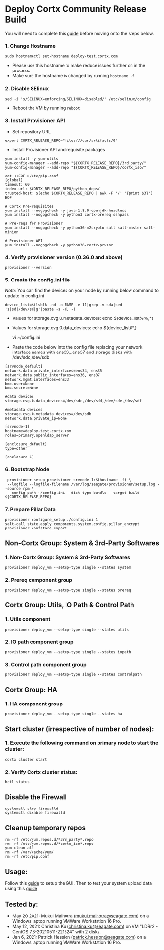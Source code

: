 # Deploy Cortx Community Release Build

You will need to complete this [guide](https://github.com/Seagate/cortx/blob/main/doc/Release_Build_Creation.rst) before moving onto the steps below.

### 1.  Change Hostname
   ```
   sudo hostnamectl set-hostname deploy-test.cortx.com
   ```
   - Please use this hostname to make reduce issues further on in the process.
   - Make sure the hostname is changed by running `hostname -f`
  
### 2. Disable SElinux

```
sed -i 's/SELINUX=enforcing/SELINUX=disabled/' /etc/selinux/config
```
- Reboot the VM  by running `reboot` 

### 3. Install Provisioner API
   
   - Set repository URL
   ```
   export CORTX_RELEASE_REPO="file:///var/artifacts/0"
   ```   
   - Install Provisioner API and requisite packages
   ```
   yum install -y yum-utils
   yum-config-manager --add-repo "${CORTX_RELEASE_REPO}/3rd_party/"
   yum-config-manager --add-repo "${CORTX_RELEASE_REPO}/cortx_iso/"

   cat <<EOF >/etc/pip.conf
   [global]
   timeout: 60
   index-url: $CORTX_RELEASE_REPO/python_deps/
   trusted-host: $(echo $CORTX_RELEASE_REPO | awk -F '/' '{print $3}')
   EOF

   # Cortx Pre-requisites
   yum install --nogpgcheck -y java-1.8.0-openjdk-headless
   yum install --nogpgcheck -y python3 cortx-prereq sshpass
   
   # Pre-reqs for Provisioner
   yum install --nogpgcheck -y python36-m2crypto salt salt-master salt-minion
   
   # Provisioner API
   yum install --nogpgcheck -y python36-cortx-prvsnr
   ```
### 4. Verify provisioner version (0.36.0 and above)
    provisioner --version
   
### 5. Create the config.ini file

*Note:* You can find the devices on your node by running below command to update in config.ini
    
    device_list=$(lsblk -nd -o NAME -e 11|grep -v sda|sed 's|sd|/dev/sd|g'|paste -s -d, -)

  - Values for storage.cvg.0.metadata_devices:
    echo ${device_list%%,*}

  - Values for storage.cvg.0.data_devices:
    echo ${device_list#*,}
    
    
    vi ~/config.ini
    
   - Paste the code below into the config file replacing your network interface names with ens33,..ens37 and storage disks with /dev/sdc,/dev/sdb
   ```
   [srvnode_default]
   network.data.private_interfaces=ens34, ens35
   network.data.public_interfaces=ens36, ens37
   network.mgmt.interfaces=ens33
   bmc.user=None
   bmc.secret=None
   
   #data devices
   storage.cvg.0.data_devices=/dev/sdc,/dev/sdd,/dev/sde,/dev/sdf
   
   #metadata devices
   storage.cvg.0.metadata_devices=/dev/sdb
   network.data.private_ip=None

   [srvnode-1]
   hostname=deploy-test.cortx.com
   roles=primary,openldap_server

   [enclosure_default]
   type=other

   [enclosure-1]
   ```
### 6. Bootstrap Node
   ```
    provisioner setup_provisioner srvnode-1:$(hostname -f) \
    --logfile --logfile-filename /var/log/seagate/provisioner/setup.log --source rpm \
    --config-path ~/config.ini --dist-type bundle --target-build ${CORTX_RELEASE_REPO}
   ```
### 7. Prepare Pillar Data
```
provisioner configure_setup ./config.ini 1
salt-call state.apply components.system.config.pillar_encrypt
provisioner confstore_export
```

## Non-Cortx Group: System & 3rd-Party Softwares
### 1. Non-Cortx Group: System & 3rd-Party Softwares

```provisioner deploy_vm --setup-type single --states system```

### 2. Prereq component group

``` provisioner deploy_vm --setup-type single --states prereq ```

## Cortx Group: Utils, IO Path & Control Path

### 1. Utils component

``` provisioner deploy_vm --setup-type single --states utils ```

### 2. IO path component group

``` provisioner deploy_vm --setup-type single --states iopath ```

### 3. Control path component group

``` provisioner deploy_vm --setup-type single --states controlpath ```

## Cortx Group: HA

### 1. HA component group

``` provisioner deploy_vm --setup-type single --states ha ```

## Start cluster (irrespective of number of nodes):

### 1. Execute the following command on primary node to start the cluster:

``` cortx cluster start ```

### 2. Verify Cortx cluster status:

``` hctl status ```

## Disable the Firewall

```
systemctl stop firewalld
systemctl disable firewalld
```

## Cleanup temporary repos
```
rm -rf /etc/yum.repos.d/*3rd_party*.repo
rm -rf /etc/yum.repos.d/*cortx_iso*.repo
yum clean all
rm -rf /var/cache/yum/
rm -rf /etc/pip.conf
```

## Usage:

Follow this [guide](https://github.com/Seagate/cortx/blob/main/doc/Preboarding_and_Onboarding.rst) to setup the GUI.
   Then to test your system upload data using this [guide](https://github.com/Seagate/cortx/blob/main/doc/testing_io.rst)



## Tested by:

- May 20 2021: Mukul Malhotra (mukul.malhotra@seagate.com) on a Windows laptop running VMWare Workstation 16 Pro.
- May 12, 2021: Christina Ku (christina.ku@seagate.com) on VM "LDRr2 - CentOS 7.8-20210511-221524" with 2 disks.
- Jan 6, 2021: Patrick Hession (patrick.hession@seagate.com) on a Windows laptop running VMWare Workstation 16 Pro.
   

